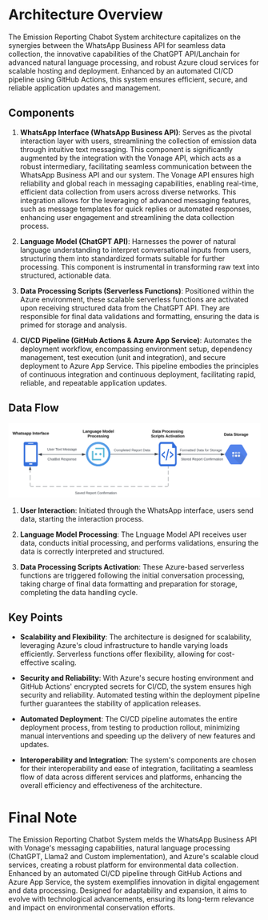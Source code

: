 # Architecture Overview

The Emission Reporting Chabot System architecture capitalizes on the synergies between the WhatsApp Business API for seamless data collection, the innovative capabilities of the ChatGPT API/Lanchain for advanced natural language processing, and robust Azure cloud services for scalable hosting and deployment. Enhanced by an automated CI/CD pipeline using GitHub Actions, this system ensures efficient, secure, and reliable application updates and management.

## Components

1. **WhatsApp Interface (WhatsApp Business API)**: Serves as the pivotal interaction layer with users, streamlining the collection of emission data through intuitive text messaging. This component is significantly augmented by the integration with the Vonage API, which acts as a robust intermediary, facilitating seamless communication between the WhatsApp Business API and our system. The Vonage API ensures high reliability and global reach in messaging capabilities, enabling real-time, efficient data collection from users across diverse networks. This integration allows for the leveraging of advanced messaging features, such as message templates for quick replies or automated responses, enhancing user engagement and streamlining the data collection process.

2. **Language Model (ChatGPT API)**: Harnesses the power of natural language understanding to interpret conversational inputs from users, structuring them into standardized formats suitable for further processing. This component is instrumental in transforming raw text into structured, actionable data.

3. **Data Processing Scripts (Serverless Functions)**: Positioned within the Azure environment, these scalable serverless functions are activated upon receiving structured data from the ChatGPT API. They are responsible for final data validations and formatting, ensuring the data is primed for storage and analysis.

4. **CI/CD Pipeline (GitHub Actions & Azure App Service)**: Automates the deployment workflow, encompassing environment setup, dependency management, test execution (unit and integration), and secure deployment to Azure App Service. This pipeline embodies the principles of continuous integration and continuous deployment, facilitating rapid, reliable, and repeatable application updates.

## Data Flow
![Data Flow Diagram](images/dataflow1.png "Data Flow Diagram")

1. **User Interaction**: Initiated through the WhatsApp interface, users send data, starting the interaction process.
   
2. **Language Model Processing**: The Lnguage Model API receives user data, conducts initial processing, and performs validations, ensuring the data is correctly interpreted and structured.
   
3. **Data Processing Scripts Activation**: These Azure-based serverless functions are triggered following the initial conversation processing, taking charge of final data formatting and preparation for storage, completing the data handling cycle.

## Key Points

- **Scalability and Flexibility**: The architecture is designed for scalability, leveraging Azure's cloud infrastructure to handle varying loads efficiently. Serverless functions offer flexibility, allowing for cost-effective scaling.

- **Security and Reliability**: With Azure's secure hosting environment and GitHub Actions' encrypted secrets for CI/CD, the system ensures high security and reliability. Automated testing within the deployment pipeline further guarantees the stability of application releases.

- **Automated Deployment**: The CI/CD pipeline automates the entire deployment process, from testing to production rollout, minimizing manual interventions and speeding up the delivery of new features and updates.

- **Interoperability and Integration**: The system's components are chosen for their interoperability and ease of integration, facilitating a seamless flow of data across different services and platforms, enhancing the overall efficiency and effectiveness of the architecture.

# Final Note
The Emission Reporting Chatbot System melds the WhatsApp Business API with Vonage's messaging capabilities, natural language processing (ChatGPT, Llama2 and Custom implementation), and Azure's scalable cloud services, creating a robust platform for environmental data collection. Enhanced by an automated CI/CD pipeline through GitHub Actions and Azure App Service, the system exemplifies innovation in digital engagement and data processing. Designed for adaptability and expansion, it aims to evolve with technological advancements, ensuring its long-term relevance and impact on environmental conservation efforts.